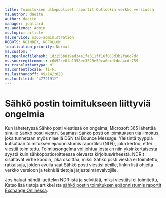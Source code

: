 ```yaml
---
title: Toimituksen ulkopuoliset raportit Outlookin verkko versiossa
ms.author: daeite
author: daeite
manager: joallard
ms.audience: Admin
ms.topic: article
ms.service: o365-administration
ROBOTS: NOINDEX, NOFOLLOW
localization_priority: Normal
ms.custom: ''
ms.openlocfilehash: 1d2155b819ad34e1fa311ff16f038d3b2fa0d7dc
ms.sourcegitcommit: c6692ce0fa1358ec3529e59ca0ecdfdea4cdc759
ms.translationtype: MT
ms.contentlocale: fi-FI
ms.lasthandoff: 09/14/2020
ms.locfileid: "47721912"
---
```

# <a name="issues-with-email-delivery"></a>Sähkö postin toimitukseen liittyviä ongelmia

Kun lähetetyssä Sähkö posti viestissä on ongelma, Microsoft 365 lähettää sinulle Sähkö posti viestin. Saamasi Sähkö posti on toimituksen tila ilmoitus, joka tunnetaan myös nimellä DSN tai Bounce Message. Yleisintä tyyppiä kutsutaan toimituksen epäonnistumis raportiksi (NDR), joka kertoo, ettei viestiä toimitettu. Toimitusongelma voi johtua jostakin niin yksinkertaisesta syystä kuin sähköpostiosoitteessa olevasta kirjoitusvirheestä. NDR:t sisältävät virhe koodin, joka osoittaa, miksi Sähkö posti viestiä ei toimitettu, ratkaisuja, joiden avulla saat Sähkö posti viestisi perille, linkin lisä ohjeita verkko versioon ja teknisiä tietoja järjestelmänvalvojille.

Jos haluat nähdä luettelon NDR:istä ja selvittää, miksi viestiäsi ei toimitettu, Katso lisä tietoja artikkelista [sähkö postin toimituksen epäonnistumis raportit Exchange Onlinessa](https://docs.microsoft.com/exchange/mail-flow-best-practices/non-delivery-reports-in-exchange-online/non-delivery-reports-in-exchange-online).